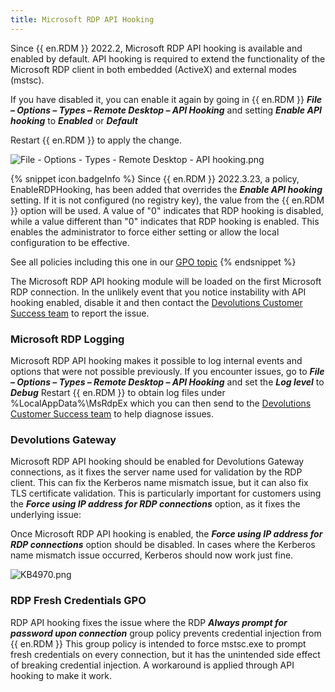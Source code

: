```yaml
---
title: Microsoft RDP API Hooking
---
```

Since {{ en.RDM }} 2022.2, Microsoft RDP API hooking is available and enabled by default. API hooking is required to extend the functionality of the Microsoft RDP client in both embedded (ActiveX) and external modes (mstsc).  

If you have disabled it, you can enable it again by going in {{ en.RDM }} &#32; ***File – Options – Types – Remote Desktop – API Hooking*** and setting ***Enable API hooking*** to ***Enabled*** or ***Default***  

Restart {{ en.RDM }} to apply the change.  

![File - Options - Types - Remote Desktop - API hooking.png](/img/en/kb/kb4969.png)  

{% snippet icon.badgeInfo %}
Since {{ en.RDM }} 2022.3.23, a policy, EnableRDPHooking, has been added that overrides the ***Enable API hooking*** setting. If it is not configured (no registry key), the value from the {{ en.RDM }} option will be used. A value of &quot;0&quot; indicates that RDP hooking is disabled, while a value different than &quot;0&quot; indicates that RDP hooking is enabled. This enables the administrator to force either setting or allow the local configuration to be effective.  

See all policies including this one in our [GPO topic](/kb/remote-desktop-manager/how-to-articles/group-policies/)
{% endsnippet %}

The Microsoft RDP API hooking module will be loaded on the first Microsoft RDP connection. In the unlikely event that you notice instability with API hooking enabled, disable it and then contact the [Devolutions Customer Success team](mailto:service@devolutions.net) to report the issue.

### Microsoft RDP Logging

Microsoft RDP API hooking makes it possible to log internal events and options that were not possible previously. If you encounter issues, go to ***File – Options – Types – Remote Desktop – API Hooking*** and set the ***Log level*** to ***Debug*** Restart {{ en.RDM }} to obtain log files under %LocalAppData%\MsRdpEx which you can then send to the [Devolutions Customer Success team](mailto:service@devolutions.net) to help diagnose issues.

### Devolutions Gateway

Microsoft RDP API hooking should be enabled for Devolutions Gateway connections, as it fixes the server name used for validation by the RDP client. This can fix the Kerberos name mismatch issue, but it can also fix TLS certificate validation. This is particularly important for customers using the ***Force using IP address for RDP connections*** option, as it fixes the underlying issue:  

Once Microsoft RDP API hooking is enabled, the ***Force using IP address for RDP connections*** option should be disabled. In cases where the Kerberos name mismatch issue occurred, Kerberos should now work just fine.  

![KB4970.png](/img/en/kb/KB4970.png)

### RDP Fresh Credentials GPO

RDP API hooking fixes the issue where the RDP ***Always prompt for password upon connection*** group policy prevents credential injection from {{ en.RDM }} This group policy is intended to force mstsc.exe to prompt fresh credentials on every connection, but it has the unintended side effect of breaking credential injection. A workaround is applied through API hooking to make it work.
